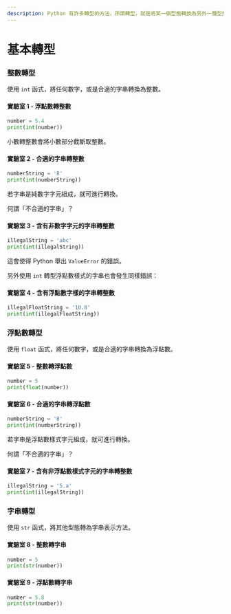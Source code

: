 ```yaml
---
description: Python 有許多轉型的方法，所謂轉型，就是將某一個型態轉換為另外一種型態。
---
```


# 基本轉型

### 整數轉型

使用 `int` 函式，將任何數字，或是合適的字串轉換為整數。

#### 實驗室 1 - 浮點數轉整數

```python
number = 5.4
print(int(number))
```

小數轉整數會將小數部分截斷取整數。

#### 實驗室 2 - 合適的字串轉整數

```python
numberString = '8'
print(int(numberString))
```

若字串是純數字字元組成，就可進行轉換。

何謂「不合適的字串」？

#### 實驗室 3 - 含有非數字字元的字串轉整數

```python
illegalString = 'abc'
print(int(illegalString))
```

這會使得 Python 舉出 `ValueError` 的錯誤。

另外使用 `int` 轉型浮點數樣式的字串也會發生同樣錯誤：

#### 實驗室 4 - 含有浮點數字樣的字串轉整數

```python
illegalFloatString = '10.8'
print(int(illegalFloatString))
```

### 浮點數轉型

使用 `float` 函式，將任何數字，或是合適的字串轉換為浮點數。

#### 實驗室 5 - 整數轉浮點數

```python
number = 5
print(float(number))
```

#### 實驗室 6 - 合適的字串轉浮點數

```python
numberString = '8'
print(int(numberString))
```

若字串是浮點數樣式字元組成，就可進行轉換。

何謂「不合適的字串」？

#### 實驗室 7 - 含有非浮點數樣式字元的字串轉整數

```python
illegalString = '5.a'
print(int(illegalString))
```

### 字串轉型

使用 `str` 函式，將其他型態轉為字串表示方法。

#### 實驗室 8 - 整數轉字串

```python
number = 5
print(str(number))
```

#### 實驗室 9 - 浮點數轉字串

```python
number = 5.8
print(str(number))
```





